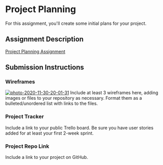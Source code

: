 # Project Planning
For this assignment, you'll create some initial plans for your project.

## Assignment Description
[Project Planning Assignment](https://education.launchcode.org/liftoff/modules/assignments/project-planning)

## Submission Instructions

### Wireframes
<a href="https://ibb.co/KxPP8Zc"><img src="https://i.ibb.co/whkk2HZ/photo-2020-11-30-20-01-31.jpg" alt="photo-2020-11-30-20-01-31" border="0"></a>
Include at least 3 wireframes here, adding images or files to your repository as necessary. Format them as a bulleted/unordered list with links to the files.

### Project Tracker

Include a link to your public Trello board. Be sure you have user stories added for at least your first 2-week sprint.

### Project Repo Link

Include a link to your project on GitHub.
